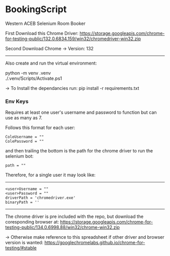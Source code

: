 # BookingScript

Western ACEB Selenium Room Booker

First Download this Chrome Driver: https://storage.googleapis.com/chrome-for-testing-public/132.0.6834.159/win32/chromedriver-win32.zip

Second Download Chrome -> Version: 132

---

Also create and run the virtual environment:

python -m venv .venv <br>
./.venv/Scripts/Activate.ps1

-> To Install the dependancies run: pip install -r requirements.txt

### Env Keys

Requires at least one user's username and password to function but can use as many as 7.

Follows this format for each user:

    ColeUsername = ""
    ColePassword = ""

and then trailing the bottom is the path for the chrome driver to run the selenium bot:

    path = ""

Therefore, for a single user it may look like:

---

    <user>Username = ""
    <user>Password = ""
    driverPath = 'chromedriver.exe'
    binaryPath = ''

---

The chrome driver is pre included with the repo, but download the coresponding browser at: https://storage.googleapis.com/chrome-for-testing-public/134.0.6998.88/win32/chrome-win32.zip

-> Otherwise make reference to this spreadsheet if other driver and browser version is wanted: https://googlechromelabs.github.io/chrome-for-testing/#stable
